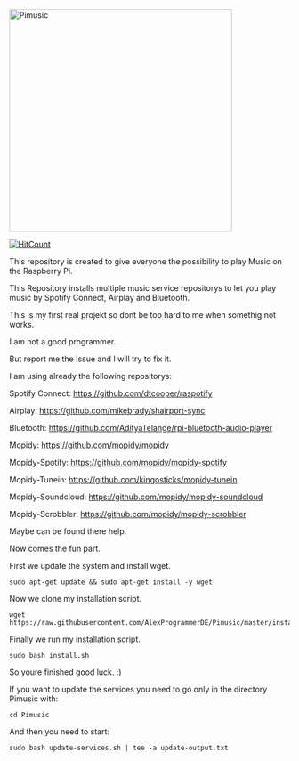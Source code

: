 <html>
	<head>
		<link rel="stylesheet" type="text/css" href="mystyle.css">
	</head>
	<body>
						<div>
<img src="https://raw.githubusercontent.com/AlexProgrammerDE/Pimusic/master/logo-white.png" alt="Pimusic" width="400">
						</div>
		
[![HitCount](http://hits.dwyl.io/AlexProgrammerDE/Pimusic.svg)](http://hits.dwyl.io/AlexProgrammerDE/Pimusic)

This repository is created to give everyone the possibility to play Music on the Raspberry Pi.

This Repository installs multiple music service repositorys to let you play music by Spotify Connect, Airplay and Bluetooth.

This is my first real projekt so dont be too hard to me when somethig not works.

I am not a good programmer.

But report me the Issue and I will try to fix it.

I am using already the following repositorys:

Spotify Connect: https://github.com/dtcooper/raspotify

Airplay: https://github.com/mikebrady/shairport-sync

Bluetooth: https://github.com/AdityaTelange/rpi-bluetooth-audio-player

Mopidy: https://github.com/mopidy/mopidy

Mopidy-Spotify: https://github.com/mopidy/mopidy-spotify

Mopidy-Tunein: https://github.com/kingosticks/mopidy-tunein

Mopidy-Soundcloud: https://github.com/mopidy/mopidy-soundcloud

Mopidy-Scrobbler: https://github.com/mopidy/mopidy-scrobbler

Maybe can be found there help.

Now comes the fun part. 

First we update the system and install wget.
```
sudo apt-get update && sudo apt-get install -y wget
```
Now we clone my installation script.
```
wget https://raw.githubusercontent.com/AlexProgrammerDE/Pimusic/master/install.sh
```
Finally we run my installation script.
```
sudo bash install.sh
```
So youre finished good luck. :)

If you want to update the services you need to go only in the directory Pimusic with:
```
cd Pimusic
```
And then you need to start:
```
sudo bash update-services.sh | tee -a update-output.txt
```
